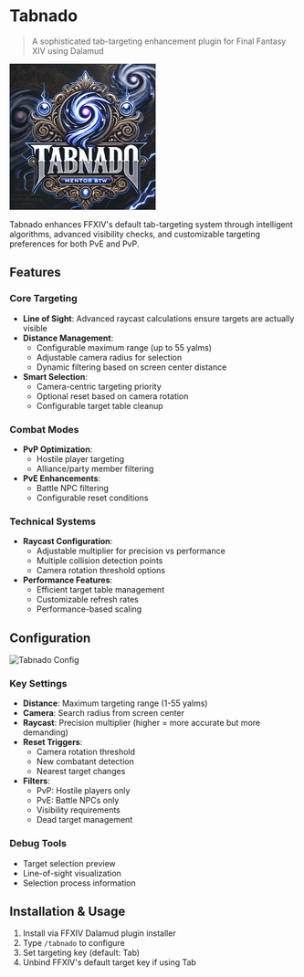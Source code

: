 # Tabnado

> A sophisticated tab-targeting enhancement plugin for Final Fantasy XIV using Dalamud

![Tabnado Icon](https://raw.githubusercontent.com/Paparogue/Tabnado/2579f4200a6ba0e60bd12eb6acd31be341e08490/tabnado.png)

Tabnado enhances FFXIV's default tab-targeting system through intelligent algorithms, advanced visibility checks, and customizable targeting preferences for both PvE and PvP.

## Features

### Core Targeting
- **Line of Sight**: Advanced raycast calculations ensure targets are actually visible
- **Distance Management**: 
  - Configurable maximum range (up to 55 yalms)
  - Adjustable camera radius for selection
  - Dynamic filtering based on screen center distance
- **Smart Selection**:
  - Camera-centric targeting priority
  - Optional reset based on camera rotation
  - Configurable target table cleanup

### Combat Modes
- **PvP Optimization**:
  - Hostile player targeting
  - Alliance/party member filtering
- **PvE Enhancements**:
  - Battle NPC filtering
  - Configurable reset conditions

### Technical Systems
- **Raycast Configuration**:
  - Adjustable multiplier for precision vs performance
  - Multiple collision detection points
  - Camera rotation threshold options
- **Performance Features**:
  - Efficient target table management
  - Customizable refresh rates
  - Performance-based scaling

## Configuration

![Tabnado Config](https://raw.github.com/Paparogue/Tabnado/038c96a4cd18140322f988d9e22e661121ee9515/version1.2.png)

### Key Settings
- **Distance**: Maximum targeting range (1-55 yalms)
- **Camera**: Search radius from screen center
- **Raycast**: Precision multiplier (higher = more accurate but more demanding)
- **Reset Triggers**:
  - Camera rotation threshold
  - New combatant detection
  - Nearest target changes
- **Filters**:
  - PvP: Hostile players only
  - PvE: Battle NPCs only
  - Visibility requirements
  - Dead target management

### Debug Tools
- Target selection preview
- Line-of-sight visualization
- Selection process information

## Installation & Usage

1. Install via FFXIV Dalamud plugin installer
2. Type `/tabnado` to configure
3. Set targeting key (default: Tab)
4. Unbind FFXIV's default target key if using Tab
